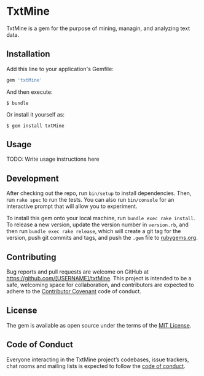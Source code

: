 # TxtMine

TxtMine is a gem for the purpose of mining, managin, and analyzing text data. 

## Installation

Add this line to your application's Gemfile:

```ruby
gem 'txtMine'
```

And then execute:

    $ bundle

Or install it yourself as:

    $ gem install txtMine

## Usage

TODO: Write usage instructions here

## Development

After checking out the repo, run `bin/setup` to install dependencies. Then, run `rake spec` to run the tests. You can also run `bin/console` for an interactive prompt that will allow you to experiment.

To install this gem onto your local machine, run `bundle exec rake install`. To release a new version, update the version number in `version.rb`, and then run `bundle exec rake release`, which will create a git tag for the version, push git commits and tags, and push the `.gem` file to [rubygems.org](https://rubygems.org).

## Contributing

Bug reports and pull requests are welcome on GitHub at https://github.com/[USERNAME]/txtMine. This project is intended to be a safe, welcoming space for collaboration, and contributors are expected to adhere to the [Contributor Covenant](http://contributor-covenant.org) code of conduct.

## License

The gem is available as open source under the terms of the [MIT License](https://opensource.org/licenses/MIT).

## Code of Conduct

Everyone interacting in the TxtMine project’s codebases, issue trackers, chat rooms and mailing lists is expected to follow the [code of conduct](https://github.com/[USERNAME]/txtMine/blob/master/CODE_OF_CONDUCT.md).
